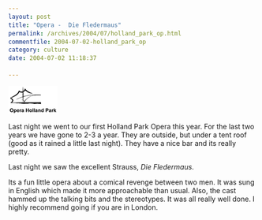 ```yaml
---
layout: post
title: "Opera -  Die Fledermaus"
permalink: /archives/2004/07/holland_park_op.html
commentfile: 2004-07-02-holland_park_op
category: culture
date: 2004-07-02 11:18:37

---
```


<a href="/assets/images/"><img alt="holland_park_logo.gif" src="/assets/images/holland_park_logo-thumb.gif" width="100" height="57" border="0" class="img_plain" /></a>

Last night we went to our first Holland Park Opera this year. For the last two years we have gone to 2-3 a year. They are outside, but under a tent roof (good as it rained a little last night). They have a nice bar and its really pretty.

Last night we saw the excellent Strauss, *Die Fledermaus*.

Its a fun little opera about a comical revenge between two men. It was sung in English which made it more approachable than usual. Also, the cast hammed up the talking bits and the stereotypes. It was all really well done. I highly recommend going if you are in London.
